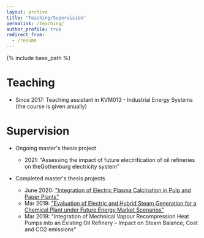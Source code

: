 ```yaml
---
layout: archive
title: "Teaching/Supervision"
permalink: /teaching/
author_profile: true
redirect_from:
  - /resume
---
```


{% include base_path %}

Teaching
======
* Since 2017: Teaching assistant in KVM013 - Industrial Energy Systems (the course is given anually)

Supervision
======
* Ongoing master's thesis project
  * 2021: "Assessing the impact of future electrification of oil refineries on theGothenburg electricity system"

* Completed master's thesis projects
  * June 2020: ["Integration of Electric Plasma Calcination in Pulp and Paper Plants"](https://odr.chalmers.se/bitstream/20.500.12380/300839/1/MSc%20Thesis%20Elin%20Andersson%20%2b%20Arvid%20Skogstr%c3%b6m%20June%202020.pdf)
  * Mar 2019: ["Evaluation of Electric and Hybrid Steam Generation for a Chemical Plant under Future Energy Market Scenarios"](https://odr.chalmers.se/bitstream/20.500.12380/256671/1/256671.pdf)
  * Mar 2019: "Integration of Mechnical Vapour Recompression Heat Pumps into an Existing Oil Refinery – Impact on Steam Balance, Cost and CO2 emissions"
